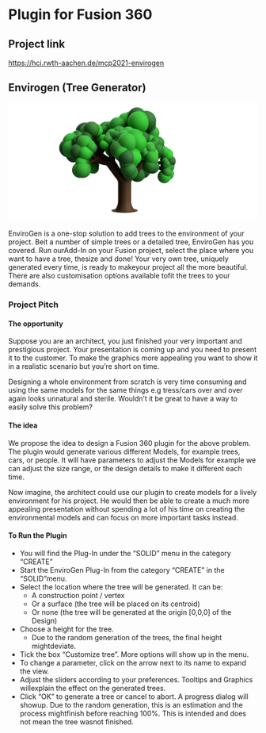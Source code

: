 # Plugin for Fusion 360

## Project link 

https://hci.rwth-aachen.de/mcp2021-envirogen

## Envirogen (Tree Generator)

<img src=https://github.com/hasanimran96/TreeGenerator/blob/master/heroshot.png/>

EnviroGen is a one-stop solution to add trees to the environment of your project. Beit a number of simple trees or a detailed tree, EnviroGen has you covered. Run ourAdd-In on your Fusion project, select the place where you want to have a tree, thesize and done! Your very own tree, uniquely generated every time, is ready to makeyour project all the more beautiful. There are also customisation options available tofit the trees to your demands.

### Project Pitch

#### The opportunity

Suppose you are an architect, you just finished your very important and prestigious project. Your presentation is coming up and you need to present it to the customer. To make the graphics more appealing you want to show it in a realistic scenario but you’re short on time.

Designing a whole environment from scratch is very time consuming and using the same models for the same things e.g tress/cars over and over again looks unnatural and sterile. Wouldn’t it be great to have a way to easily solve this problem?

#### The idea

We propose the idea to design a Fusion 360 plugin for the above problem. The plugin would generate various different Models, for example trees, cars, or people. It will have parameters to adjust the Models for example we can adjust the size range, or the design details to make it different each time.

Now imagine, the architect could use our plugin to create models for a lively environment for his project. He would then be able to create a much more appealing presentation without spending a lot of his time on creating the environmental models and can focus on more important tasks instead.

#### To Run the Plugin

- You will find the Plug-In under the “SOLID” menu in the category “CREATE”
- Start the EnviroGen Plug-In from the category “CREATE” in the “SOLID”menu.
- Select the location where the tree will be generated. It can be:
  - A construction point / vertex
  - Or a surface (the tree will be placed on its centroid)
  - Or none (the tree will be generated at the origin [0,0,0] of the Design)
- Choose a height for the tree.
  - Due to the random generation of the trees, the final height mightdeviate.
- Tick the box “Customize tree”. More options will show up in the menu.
- To change a parameter, click on the arrow next to its name to expand the view.
- Adjust the sliders according to your preferences. Tooltips and Graphics willexplain the effect on the generated trees.
- Click “OK” to generate a tree or cancel to abort. A progress dialog will showup. Due to the random generation, this is an estimation and the process mightfinish before reaching 100%. This is intended and does not mean the tree wasnot finished.
